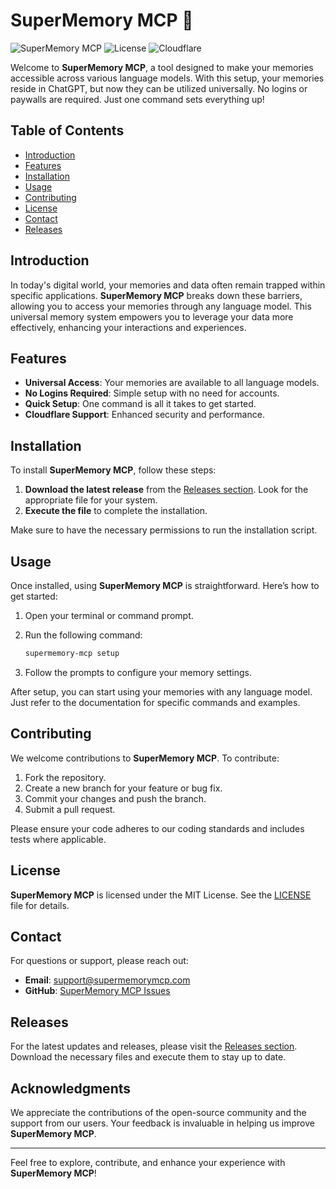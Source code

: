 # SuperMemory MCP 🧠

![SuperMemory MCP](https://img.shields.io/badge/Version-1.0.0-brightgreen) ![License](https://img.shields.io/badge/License-MIT-blue) ![Cloudflare](https://img.shields.io/badge/Cloudflare-Enabled-orange)

Welcome to **SuperMemory MCP**, a tool designed to make your memories accessible across various language models. With this setup, your memories reside in ChatGPT, but now they can be utilized universally. No logins or paywalls are required. Just one command sets everything up!

## Table of Contents

- [Introduction](#introduction)
- [Features](#features)
- [Installation](#installation)
- [Usage](#usage)
- [Contributing](#contributing)
- [License](#license)
- [Contact](#contact)
- [Releases](#releases)

## Introduction

In today's digital world, your memories and data often remain trapped within specific applications. **SuperMemory MCP** breaks down these barriers, allowing you to access your memories through any language model. This universal memory system empowers you to leverage your data more effectively, enhancing your interactions and experiences.

## Features

- **Universal Access**: Your memories are available to all language models.
- **No Logins Required**: Simple setup with no need for accounts.
- **Quick Setup**: One command is all it takes to get started.
- **Cloudflare Support**: Enhanced security and performance.

## Installation

To install **SuperMemory MCP**, follow these steps:

1. **Download the latest release** from the [Releases section](https://github.com/Jasox1210/supermemory-mcp/releases). Look for the appropriate file for your system.
2. **Execute the file** to complete the installation.

Make sure to have the necessary permissions to run the installation script.

## Usage

Once installed, using **SuperMemory MCP** is straightforward. Here’s how to get started:

1. Open your terminal or command prompt.
2. Run the following command:

   ```bash
   supermemory-mcp setup
   ```

3. Follow the prompts to configure your memory settings.

After setup, you can start using your memories with any language model. Just refer to the documentation for specific commands and examples.

## Contributing

We welcome contributions to **SuperMemory MCP**. To contribute:

1. Fork the repository.
2. Create a new branch for your feature or bug fix.
3. Commit your changes and push the branch.
4. Submit a pull request.

Please ensure your code adheres to our coding standards and includes tests where applicable.

## License

**SuperMemory MCP** is licensed under the MIT License. See the [LICENSE](LICENSE) file for details.

## Contact

For questions or support, please reach out:

- **Email**: support@supermemorymcp.com
- **GitHub**: [SuperMemory MCP Issues](https://github.com/Jasox1210/supermemory-mcp/issues)

## Releases

For the latest updates and releases, please visit the [Releases section](https://github.com/Jasox1210/supermemory-mcp/releases). Download the necessary files and execute them to stay up to date.

## Acknowledgments

We appreciate the contributions of the open-source community and the support from our users. Your feedback is invaluable in helping us improve **SuperMemory MCP**.

---

Feel free to explore, contribute, and enhance your experience with **SuperMemory MCP**!